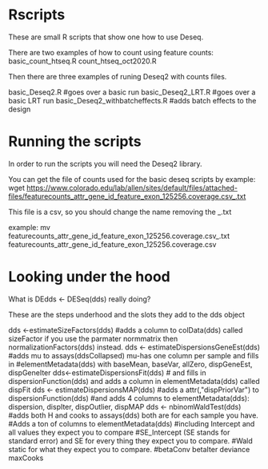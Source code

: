 # Rscripts
These are small R scripts that show one how to use Deseq. 

There are two examples of how to count using feature counts:
basic_count_htseq.R
count_htseq_oct2020.R

Then there are three examples of runing Deseq2 with counts files. 

basic_Deseq2.R #goes over a basic run
basic_Deseq2_LRT.R #goes over a basic LRT run
basic_Deseq2_withbatcheffects.R #adds batch effects to the design



# Running the scripts

In order to run the scripts you will need the Deseq2 library. 

You can get the file of counts used for the basic deseq scripts by 
example:
wget https://www.colorado.edu/lab/allen/sites/default/files/attached-files/featurecounts_attr_gene_id_feature_exon_125256.coverage.csv_.txt

This file is a csv, so you should change the name removing the _.txt

example:
mv featurecounts_attr_gene_id_feature_exon_125256.coverage.csv_.txt featurecounts_attr_gene_id_feature_exon_125256.coverage.csv

# Looking under the hood
What is 
DEdds <- DESeq(dds)
really doing?

These are the steps underhood and the slots they add to the dds object

dds <-estimateSizeFactors(dds) #adds a column to colData(dds) called sizeFactor if you use the parmater normmatrix then normalizationFactors(dds) instead.
dds <- estimateDispersionsGeneEst(dds) #adds mu to assays(ddsCollapsed) mu-has one column per sample and fills in 
#elementMetadata(dds) with baseMean, baseVar, allZero, dispGeneEst, dispGeneIter
dds<-estimateDispersionsFit(dds) # and fills in dispersionFunction(dds) and adds a column in  elementMetadata(dds) called dispFit
dds <- estimateDispersionsMAP(dds) #adds a attr(,"dispPriorVar") to dispersionFunction(dds) 
#and adds 4 columns to elementMetadata(dds): dispersion, dispIter, dispOutlier, dispMAP
dds <- nbinomWaldTest(dds) #adds both H and cooks to assays(dds)  both are for each sample you have.
#Adds a ton of columns to elementMetadata(dds) 
#including Intercept and all values they expect you to compare 
#SE_Intercept (SE stands for standard error)  and SE for every thing they expect you to compare. 
#Wald static for what they expect you to compare. 
#betaConv  betaIter         deviance  maxCooks
